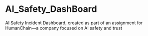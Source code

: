 # AI_Safety_DashBoard
AI Safety Incident Dashboard, created as part of an assignment for HumanChain—a company focused on AI safety and trust
